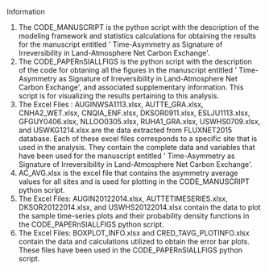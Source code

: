 Information
1. The CODE_MANUSCRIPT is the python script with the description of the modeling framework and statistics calculations for obtaining the results for the manuscript entitled ' Time-Asymmetry as Signature of Irreversibility in Land-Atmosphere Net Carbon Exchange'.
2. The CODE_PAPERnSIALLFIGS is the python script with the description of the code for obtaning all the figures in the manuscript entitled ' Time-Asymmetry as Signature of Irreversibility in Land-Atmosphere Net Carbon Exchange', and associated supplementary information. This script is for visualizing the results pertaining to this analysis.
3. The Excel Files : AUGINWSA1113.xlsx, AUTTE_GRA.xlsx, CNHA2_WET.xlsx, CNQIA_ENF.xlsx, DKSOR0911.xlsx, ESLJU1113.xlsx, GFGUY0406.xlsx, NLLOO0305.xlsx, RUHA1_GRA.xlsx, USWHS0709.xlsx, and USWKG1214.xlsx are the data extracted from FLUXNET2015 database. Each of these excel files corresponds to a specific site that is used in the analysis. They contain the complete data and variables that have been used for the manuscript entitled ' Time-Asymmetry as Signature of Irreversibility in Land-Atmosphere Net Carbon Exchange'.
4. AC_AVG.xlsx is the excel file that contains the asymmetry average values for all sites and is used for plotting in the CODE_MANUSCRIPT python script.
5. The Excel Files: AUGIN20122014.xlsx, AUTTETIMESERIES.xlsx, DKSOR20122014.xlsx, and USWHS20122014.xlsx contain the data to plot the sample time-series plots and their probability density functions in the CODE_PAPERnSIALLFIGS python script. 
6. The Excel Files: BOXPLOT_INFO.xlsx and CRED_TAVG_PLOTINFO.xlsx contain the data and calculations utilized to obtain the error bar plots. These files have been used in the CODE_PAPERnSIALLFIGS python script.
